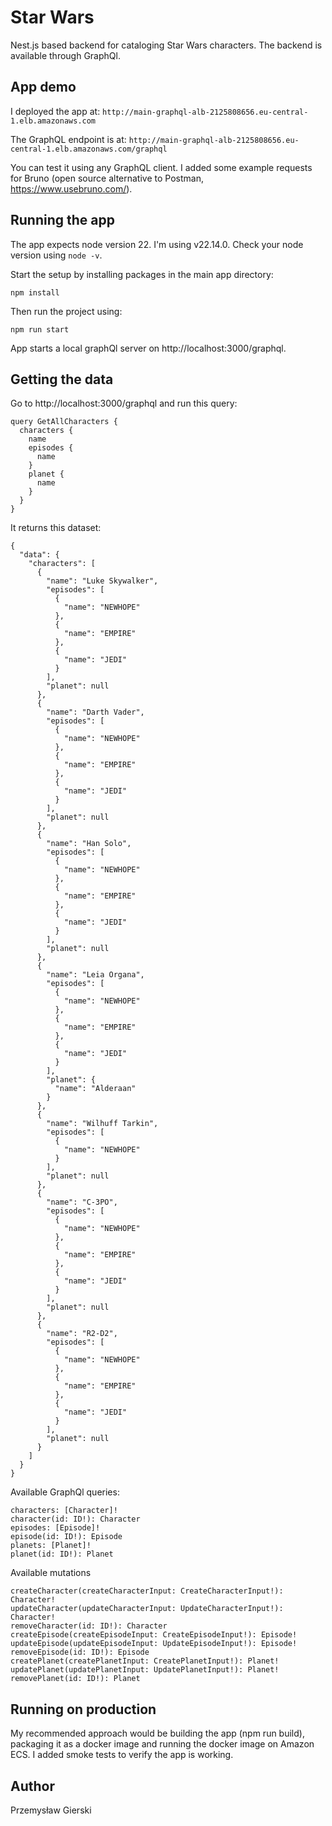 # Star Wars

Nest.js based backend for cataloging Star Wars characters. The backend is available through GraphQl.

## App demo
I deployed the app at:
```http://main-graphql-alb-2125808656.eu-central-1.elb.amazonaws.com```

The GraphQL endpoint is at:
```http://main-graphql-alb-2125808656.eu-central-1.elb.amazonaws.com/graphql```

You can test it using any GraphQL client. I added some example requests for Bruno (open source alternative to Postman, https://www.usebruno.com/).

## Running the app

The app expects node version 22. I'm using v22.14.0. Check your node version using `node -v`.

Start the setup by installing packages in the main app directory:

```
npm install
```

Then run the project using:

```
npm run start
```

App starts a local graphQl server on http://localhost:3000/graphql.

## Getting the data

Go to http://localhost:3000/graphql and run this query:

```
query GetAllCharacters {
  characters {
    name
    episodes {
      name
    }
    planet {
      name
    }
  }
}
```

It returns this dataset:

```
{
  "data": {
    "characters": [
      {
        "name": "Luke Skywalker",
        "episodes": [
          {
            "name": "NEWHOPE"
          },
          {
            "name": "EMPIRE"
          },
          {
            "name": "JEDI"
          }
        ],
        "planet": null
      },
      {
        "name": "Darth Vader",
        "episodes": [
          {
            "name": "NEWHOPE"
          },
          {
            "name": "EMPIRE"
          },
          {
            "name": "JEDI"
          }
        ],
        "planet": null
      },
      {
        "name": "Han Solo",
        "episodes": [
          {
            "name": "NEWHOPE"
          },
          {
            "name": "EMPIRE"
          },
          {
            "name": "JEDI"
          }
        ],
        "planet": null
      },
      {
        "name": "Leia Organa",
        "episodes": [
          {
            "name": "NEWHOPE"
          },
          {
            "name": "EMPIRE"
          },
          {
            "name": "JEDI"
          }
        ],
        "planet": {
          "name": "Alderaan"
        }
      },
      {
        "name": "Wilhuff Tarkin",
        "episodes": [
          {
            "name": "NEWHOPE"
          }
        ],
        "planet": null
      },
      {
        "name": "C-3PO",
        "episodes": [
          {
            "name": "NEWHOPE"
          },
          {
            "name": "EMPIRE"
          },
          {
            "name": "JEDI"
          }
        ],
        "planet": null
      },
      {
        "name": "R2-D2",
        "episodes": [
          {
            "name": "NEWHOPE"
          },
          {
            "name": "EMPIRE"
          },
          {
            "name": "JEDI"
          }
        ],
        "planet": null
      }
    ]
  }
}
```

Available GraphQl queries:

```
characters: [Character]!
character(id: ID!): Character
episodes: [Episode]!
episode(id: ID!): Episode
planets: [Planet]!
planet(id: ID!): Planet
```

Available mutations

```
createCharacter(createCharacterInput: CreateCharacterInput!): Character!
updateCharacter(updateCharacterInput: UpdateCharacterInput!): Character!
removeCharacter(id: ID!): Character
createEpisode(createEpisodeInput: CreateEpisodeInput!): Episode!
updateEpisode(updateEpisodeInput: UpdateEpisodeInput!): Episode!
removeEpisode(id: ID!): Episode
createPlanet(createPlanetInput: CreatePlanetInput!): Planet!
updatePlanet(updatePlanetInput: UpdatePlanetInput!): Planet!
removePlanet(id: ID!): Planet
```

## Running on production
My recommended approach would be building the app (npm run build), packaging it as a docker image and running the docker image on Amazon ECS. I added smoke tests to verify the app is working.

## Author

Przemysław Gierski
